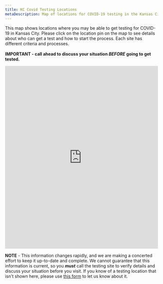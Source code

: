 ```yaml
---
title: KC Covid Testing Locations
metaDescription: Map of locations for COVID-19 testing in the Kansas City metro area
---
```

This map shows locations where you may be able to get testing for COVID-19 in Kansas City. Please click on the location pin on the map to see details about who can get a test and how to start the process. Each site has different criteria and processes.  \
\
**IMPORTANT - call ahead to discuss your situation *BEFORE* going to get tested.** 

<iframe height="600px" width="100%" style="border:none;" src="https://view-awesome-table.com/-M7IzhZjxvfs3UpYvW0Z/view?hideFilters=true"></iframe>

**NOTE** - This information changes rapidly, and we are making a concerted effort to keep it up-to-date and complete. We cannot guarantee that this information is current, so you ***must*** call the testing site to verify details and discuss your situation before you visit. If you know of a testing location that isn't shown here, please use [this form](https://forms.gle/fTWftBj6Wen3G4yRA) to let us know about it.